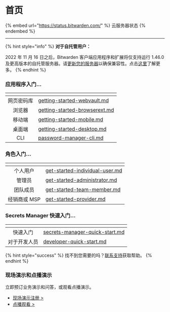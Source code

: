 # 首页

{% embed url="https://status.bitwarden.com/" %}
云服务器状态
{% endembed %}

***

{% hint style="info" %}
**对于自托管用户：**

2022 年 11 月 16 日之后，Bitwarden 客户端应用程序和扩展将仅支持运行 1.46.0 及更高版本的自托管服务器。请[更新您的服务器](self-hosting/update-your-instance.md)以确保兼容性。点击[这里](miscellaneous/november-deprecation-notice.md)了解更多。
{% endhint %}

### 应用程序入门...

<table data-column-title-hidden data-view="cards"><thead><tr><th align="center"></th><th data-hidden data-card-target data-type="content-ref"></th></tr></thead><tbody><tr><td align="center">网页密码库</td><td><a href="getting-started/getting-started-webvault.md">getting-started-webvault.md</a></td></tr><tr><td align="center">浏览器</td><td><a href="getting-started/getting-started-browserext.md">getting-started-browserext.md</a></td></tr><tr><td align="center">移动端</td><td><a href="getting-started/getting-started-mobile.md">getting-started-mobile.md</a></td></tr><tr><td align="center">桌面端</td><td><a href="getting-started/getting-started-desktop.md">getting-started-desktop.md</a></td></tr><tr><td align="center">CLI</td><td><a href="password-manager/developer-tools/password-manager-cli.md">password-manager-cli.md</a></td></tr></tbody></table>

### 角色入门...

<table data-card-size="large" data-view="cards"><thead><tr><th align="center"></th><th data-hidden data-card-target data-type="content-ref"></th></tr></thead><tbody><tr><td align="center">个人用户</td><td><a href="miscellaneous/get-started-individual-user.md">get-started-individual-user.md</a></td></tr><tr><td align="center">管理员</td><td><a href="miscellaneous/get-started-administrator.md">get-started-administrator.md</a></td></tr><tr><td align="center">团队成员</td><td><a href="miscellaneous/get-started-team-member.md">get-started-team-member.md</a></td></tr><tr><td align="center">经销商或 MSP</td><td><a href="miscellaneous/get-started-provider.md">get-started-provider.md</a></td></tr></tbody></table>

### Secrets Manager 快速入门... <a href="#secrets-manager-quickstart" id="secrets-manager-quickstart"></a>

<table data-card-size="large" data-view="cards"><thead><tr><th align="center"></th><th data-hidden data-card-target data-type="content-ref"></th></tr></thead><tbody><tr><td align="center">快速入门</td><td><a href="secrets-manager/get-started/secrets-manager-quick-start.md">secrets-manager-quick-start.md</a></td></tr><tr><td align="center">对于开发人员</td><td><a href="secrets-manager/get-started/developer-quick-start.md">developer-quick-start.md</a></td></tr></tbody></table>

{% hint style="success" %}
找不到您需要的吗？[联系支持](https://bitwarden.com/contact/)获取帮助。
{% endhint %}

### 现场演示和点播演示 <a href="#live-and-on-demand-demonstrations" id="live-and-on-demand-demonstrations"></a>

立即预订业务演示和问答，或观看点播演示。

* [现场演示注册 >](https://bitwarden.com/weekly/)
* [点播观看 >](https://bitwarden.com/resources/videos/enterprise-demo/)
